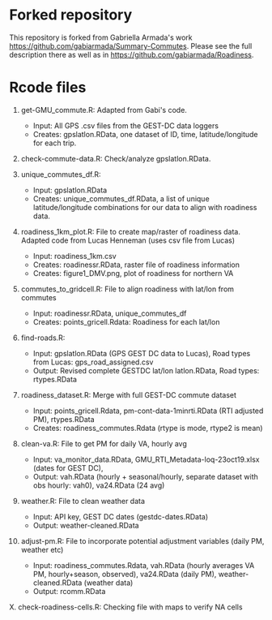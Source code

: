 # Forked repository

This repository is forked from Gabriella Armada's work <https://github.com/gabiarmada/Summary-Commutes>.  Please see the full description there as well as in <https://github.com/gabiarmada/Roadiness>.

# Rcode files

1. get-GMU_commute.R: Adapted from Gabi's code.  
    
    - Input: All GPS .csv files from the GEST-DC data loggers
    - Creates: gpslatlon.RData, one dataset of ID, time, latitude/longitude for each trip.
2. check-commute-data.R: Check/analyze gpslatlon.RData.
3. unique_commutes_df.R: 
   
    - Input: gpslatlon.RData
    - Creates: unique_commutes_df.RData, a list of unique latitude/longitude combinations for our data to align with roadiness data.
4. roadiness_1km_plot.R: File to create map/raster of roadiness data.  Adapted code from Lucas Henneman (uses csv file from Lucas)

    - Input: roadiness_1km.csv
    - Creates: roadinessr.RData, raster file of roadiness information
    - Creates: figure1_DMV.png, plot of roadiness for northern VA
5. commutes_to_gridcell.R: File to align roadiness with lat/lon from commutes

    - Input: roadinessr.RData, unique_commutes_df
    - Creates: points_gricell.Rdata: Roadiness for each lat/lon

6. find-roads.R: 

    - Input: gpslatlon.RData (GPS GEST DC data to Lucas), Road types from Lucas: gps_road_assigned.csv
    - Output: Revised complete GESTDC lat/lon latlon.RData, Road types: rtypes.RData
    
7. roadiness_dataset.R: Merge with full GEST-DC commute dataset

    - Input: points_gricell.Rdata, pm-cont-data-1minrti.RData (RTI adjusted PM), rtypes.RData
    - Creates: roadiness_commutes.Rdata (rtype is mode, rtype2 is mean)
    
8. clean-va.R: File to get PM for daily VA, hourly avg

    - Input: va_monitor_data.RData, GMU_RTI_Metadata-loq-23oct19.xlsx (dates for GEST DC), 
    - Output: vah.RData (hourly + seasonal/hourly, separate dataset with obs hourly: vah0), va24.RData (24 avg)
    
9. weather.R: File to clean weather data

    - Input: API key, GEST DC dates (gestdc-dates.RData)
    - Output: weather-cleaned.RData

10. adjust-pm.R: File to incorporate potential adjustment variables (daily PM, weather etc)

    - Input: roadiness_commutes.Rdata, vah.RData (hourly averages VA PM, hourly+season, observed), va24.RData (daily PM), weather-cleaned.RData (weather data)
    - Output: rcomm.RData
    
X. check-roadiness-cells.R: Checking file with maps to verify NA cells
